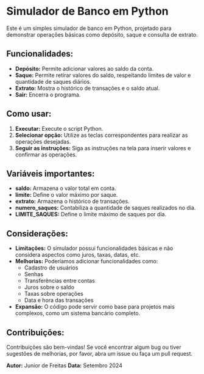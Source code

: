 # Simulador de Banco em Python

Este é um simples simulador de banco em Python, projetado para demonstrar operações básicas como depósito, saque e consulta de extrato.

## Funcionalidades:

* **Depósito:** Permite adicionar valores ao saldo da conta.
* **Saque:** Permite retirar valores do saldo, respeitando limites de valor e quantidade de saques diários.
* **Extrato:** Mostra o histórico de transações e o saldo atual.
* **Sair:** Encerra o programa.

## Como usar:

1. **Executar:** Execute o script Python.
2. **Selecionar opção:** Utilize as teclas correspondentes para realizar as operações desejadas.
3. **Seguir as instruções:** Siga as instruções na tela para inserir valores e confirmar as operações.

## Variáveis importantes:

* **saldo:** Armazena o valor total em conta.
* **limite:** Define o valor máximo por saque.
* **extrato:** Armazena o histórico de transações.
* **numero_saques:** Contabiliza a quantidade de saques realizados no dia.
* **LIMITE_SAQUES:** Define o limite máximo de saques por dia.

## Considerações:

* **Limitações:** O simulador possui funcionalidades básicas e não considera aspectos como juros, taxas, datas, etc.
* **Melhorias:** Poderíamos adicionar funcionalidades como:
    * Cadastro de usuários
    * Senhas
    * Transferências entre contas
    * Juros sobre o saldo
    * Taxas sobre operações
    * Data e hora das transações
* **Expansão:** O código pode servir como base para projetos mais complexos, como um sistema bancário completo.

## Contribuições:

Contribuições são bem-vindas! Se você encontrar algum bug ou tiver sugestões de melhorias, por favor, abra um issue ou faça um pull request.

**Autor:** Junior de Freitas
**Data:** Setembro 2024
